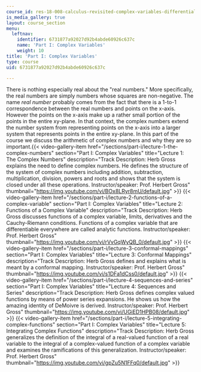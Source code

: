 ```yaml
---
course_id: res-18-008-calculus-revisited-complex-variables-differential-equations-and-linear-algebra-fall-2011
is_media_gallery: true
layout: course_section
menu:
  leftnav:
    identifier: 6731877a92027d92b4abde60926c637c
    name: 'Part I: Complex Variables'
    weight: 10
title: 'Part I: Complex Variables'
type: course
uid: 6731877a92027d92b4abde60926c637c

---
```


There is nothing especially real about the "real numbers." More specifically, the real numbers are simply numbers whose squares are non-negative. The name _real number_ probably comes from the fact that there is a 1-to-1 correspondence between the real numbers and points on the x-axis. However the points on the x-axis make up a rather small portion of the points in the entire xy-plane. In that context, the complex numbers extend the number system from representing points on the x-axis into a larger system that represents points in the entire xy-plane. In this part of the course we discuss the arithmetic of complex numbers and why they are so important.{{< video-gallery-item href="/sections/part-i/lecture-1-the-complex-numbers" section="Part I: Complex Variables" title="Lecture 1: The Complex Numbers" description="Track Description: Herb Gross explains the need to define complex numbers. He defines the structure of the system of complex numbers including addition, subtraction, multiplication, division, powers and roots and shows that the system is closed under all these operations. Instructor/speaker: Prof. Herbert Gross" thumbnail="https://img.youtube.com/vi/BOx8LRyr8mU/default.jpg" >}} {{< video-gallery-item href="/sections/part-i/lecture-2-functions-of-a-complex-variable" section="Part I: Complex Variables" title="Lecture 2: Functions of a Complex Variable" description="Track Description: Herb Gross discusses functions of a complex variable, limits, derivatives and the Cauchy-Riemann conditions. Functions of a complex variable that are differentiable everywhere are called analytic functions. Instructor/speaker: Prof. Herbert Gross" thumbnail="https://img.youtube.com/vi/rVvGqWyQB_0/default.jpg" >}} {{< video-gallery-item href="/sections/part-i/lecture-3-conformal-mappings" section="Part I: Complex Variables" title="Lecture 3: Conformal Mappings" description="Track Description: Herb Gross defines and explains what is meant by a conformal mapping. Instructor/speaker: Prof. Herbert Gross" thumbnail="https://img.youtube.com/vi/s1DFa1dCss0/default.jpg" >}} {{< video-gallery-item href="/sections/part-i/lecture-4-sequences-and-series" section="Part I: Complex Variables" title="Lecture 4: Sequences and Series" description="Track Description: Herb Gross defines complex valued functions by means of power series expansions. He shows us how the amazing identity of DeMoivre is derived. Instructor/speaker: Prof. Herbert Gross" thumbnail="https://img.youtube.com/vi/UGiED1HPB08/default.jpg" >}} {{< video-gallery-item href="/sections/part-i/lecture-5-integrating-complex-functions" section="Part I: Complex Variables" title="Lecture 5: Integrating Complex Functions" description="Track Description: Herb Gross generalizes the definition of the integral of a real-valued function of a real variable to the integral of a complex-valued function of a complex variable and examines the ramifications of this generalization. Instructor/speaker: Prof. Herbert Gross" thumbnail="https://img.youtube.com/vi/gpZu5N1FFq0/default.jpg" >}}